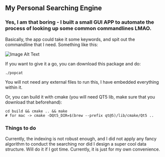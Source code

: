 ## My Personal Searching Engine
### Yes, I am that boring - I built a small GUI APP to automate the process of looking up some common commandlines LMAO.

Basically, the app could take it some keywords, and spit out the commandline that I need. Something like this:

![Image Alt Text](./images/index_search.png)


If you want to give it a go, you can download this package and do:
```
./popcat
```
You will not need any external files to run this, I have embedded everything within it.

Or, you can build it with cmake (you will need QT5 lib, make sure that you download that beforehand):
```
cd build && cmake .. && make
# for mac -> cmake -DQt5_DIR=$(brew --prefix qt@5)/lib/cmake/Qt5 ..
```

### Things to do
Currently, the indexing is not robust enough, and I did not apply any fancy algorithm to conduct the searching nor did I design a super cool data structure. Will do it if I got time. Currently, it is just for my own convenience. 